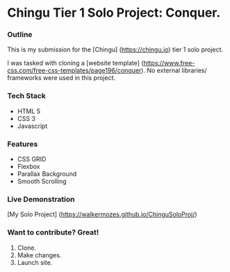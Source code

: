 # Chingu Tier 1 Solo Project: Conquer.

### Outline

This is my submission for the [Chingu] (https://chingu.io) tier 1 solo project.

I was tasked with cloning a [website template] (https://www.free-css.com/free-css-templates/page196/conquer). No external libraries/ frameworks were used in this project. 

### Tech Stack
- HTML 5
- CSS 3
- Javascript

### Features
- CSS GRID 
- Flexbox
- Parallax Background
- Smooth Scrolling

### Live Demonstration
[My Solo Project] (https://walkermozes.github.io/ChinguSoloProj/)

### Want to contribute? Great! 
1. Clone.
2. Make changes.
3. Launch site.
